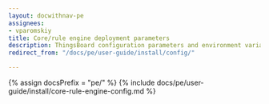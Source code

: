 ```yaml
---
layout: docwithnav-pe
assignees:
- vparomskiy
title: Core/rule engine deployment parameters
description: ThingsBoard configuration parameters and environment variables
redirect_from: "/docs/pe/user-guide/install/config/"

---
```


{% assign docsPrefix = "pe/" %}
{% include docs/pe/user-guide/install/core-rule-engine-config.md %}

